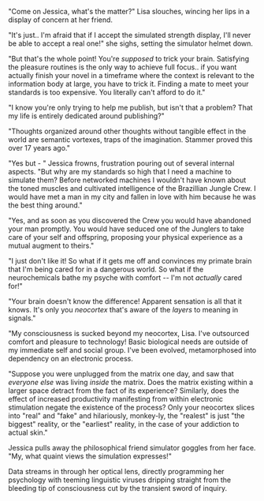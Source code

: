 "Come on Jessica, what's the matter?" Lisa slouches, wincing her lips in a display of concern at her friend.

"It's just.. I'm afraid that if I accept the simulated strength display, I'll never be able to accept a real one!" she sighs, setting the simulator helmet down.

"But that's the whole point! You're *supposed* to trick your brain. Satisfying the pleasure routines is the only way to achieve full focus.. if you want actually finish your novel in a timeframe where the context is relevant to the information body at large, you have to trick it. Finding a mate to meet your standards is too expensive. You literally can't afford to do it."

"I know you're only trying to help me publish, but isn't that a problem? That my life is entirely dedicated around publishing?"

"Thoughts organized around other thoughts without tangible effect in the world are semantic vortexes, traps of the imagination. Stammer proved this over 17 years ago."

"Yes but - " Jessica frowns, frustration pouring out of several internal aspects. "But why are my standards so high that I need a machine to simulate them? Before networked machines I wouldn't have known about the toned muscles and cultivated intelligence of the Brazillian Jungle Crew. I would have met a man in my city and fallen in love with him because he was the best thing around."

"Yes, and as soon as you discovered the Crew you would have abandoned your man promptly. You would have seduced one of the Junglers to take care of your self and offspring, proposing your physical experience as a mutual augment to theirs."

"I just don't like it! So what if it gets me off and convinces my primate brain that I'm being cared for in a dangerous world. So what if the neurochemicals bathe my psyche with comfort -- I'm not *actually* cared for!"

"Your brain doesn't know the difference! Apparent sensation is all that it knows. It's only you *neocortex* that's aware of the *layers* to meaning in signals."

"My consciousness is sucked beyond my neocortex, Lisa. I've outsourced comfort and pleasure to technology! Basic biological needs are outside of my immediate self and social group. I've been evolved, metamorphosed into dependency on an electronic process.

"Suppose you were unplugged from the matrix one day, and saw that *everyone else* was living *inside* the matrix. Does the matrix existing within a larger space detract from the fact of its experience? Similarly, does the effect of increased productivity manifesting from within electronic stimulation negate the existence of the process? Only your neocortex slices into "real" and "fake" and hilariously, monkey-ly, the "realest" is just "the biggest" reality, or the "earliest" reality, in the case of your addiction to actual skin."

Jessica pulls away the philosophical friend simulator goggles from her face. "My, what quaint views the simulation expresses!"

Data streams in through her optical lens, directly programming her psychology with teeming linguistic viruses dripping straight from the bleeding tip of consciousness cut by the transient sword of inquiry.
